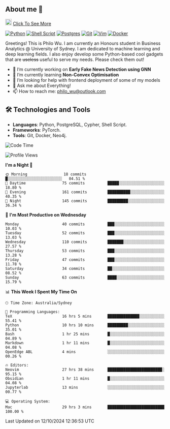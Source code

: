 ## About me 🤗

<a href="#"><img src="https://media.giphy.com/media/hvRJCLFzcasrR4ia7z/giphy.gif" width="20px" height="20px"></a> [Click To See More](https://codeboyphilo.github.io)

[![Python](https://img.shields.io/badge/python-3670A0?style=for-the-badge&logo=python&logoColor=ffdd54)](#)
[![Shell Script](https://img.shields.io/badge/shell_script-%23121011.svg?style=for-the-badge&logo=gnu-bash&logoColor=white)](#)
[![Postgres](https://img.shields.io/badge/postgres-%23316192.svg?style=for-the-badge&logo=postgresql&logoColor=white)](#)
[![Git](https://img.shields.io/badge/git-%23F05033.svg?style=for-the-badge&logo=git&logoColor=white)](#)
[![Vim](https://img.shields.io/badge/VIM-%2311AB00.svg?style=for-the-badge&logo=vim&logoColor=white)](#)
[![Docker](https://img.shields.io/badge/docker-%230db7ed.svg?style=for-the-badge&logo=docker&logoColor=white)](#)

Greetings! This is Philo Wu. I am currently an Honours student in Business Analytics \@ University of Sydney. I am dedicated to machine learning and deep learning fields. I also enjoy develop some Python-based cool gadgets that are ~~useless~~ useful to serve my needs. Please check them out!

- 🔭 I’m currently working on **Early Fake News Detection using GNN**
- 🌱 I’m currently learning **Non-Convex Optimisation**
- 🤔 I’m looking for help with frontend deployment of some of my models
- 💬 Ask me about Everything!
- 📫 How to reach me: philo_wu@outlook.com

## 🛠 Technologies and Tools
- **Languages**: Python, PostgreSQL, Cypher, Shell Script.
- **Frameworks**: PyTorch.
- **Tools**: Git, Docker, Neo4j.

<!--START_SECTION:waka-->
![Code Time](http://img.shields.io/badge/Code%20Time-535%20hrs%2044%20mins-blue)

![Profile Views](http://img.shields.io/badge/Profile%20Views-0-blue)

**I'm a Night 🦉** 

```text
🌞 Morning                18 commits          █░░░░░░░░░░░░░░░░░░░░░░░░   04.51 % 
🌆 Daytime                75 commits          █████░░░░░░░░░░░░░░░░░░░░   18.80 % 
🌃 Evening                161 commits         ██████████░░░░░░░░░░░░░░░   40.35 % 
🌙 Night                  145 commits         █████████░░░░░░░░░░░░░░░░   36.34 % 
```
📅 **I'm Most Productive on Wednesday** 

```text
Monday                   40 commits          ███░░░░░░░░░░░░░░░░░░░░░░   10.03 % 
Tuesday                  52 commits          ███░░░░░░░░░░░░░░░░░░░░░░   13.03 % 
Wednesday                110 commits         ███████░░░░░░░░░░░░░░░░░░   27.57 % 
Thursday                 53 commits          ███░░░░░░░░░░░░░░░░░░░░░░   13.28 % 
Friday                   47 commits          ███░░░░░░░░░░░░░░░░░░░░░░   11.78 % 
Saturday                 34 commits          ██░░░░░░░░░░░░░░░░░░░░░░░   08.52 % 
Sunday                   63 commits          ████░░░░░░░░░░░░░░░░░░░░░   15.79 % 
```


📊 **This Week I Spent My Time On** 

```text
🕑︎ Time Zone: Australia/Sydney

💬 Programming Languages: 
TeX                      16 hrs 5 mins       ██████████████░░░░░░░░░░░   55.41 % 
Python                   10 hrs 10 mins      █████████░░░░░░░░░░░░░░░░   35.01 % 
Bash                     1 hr 25 mins        █░░░░░░░░░░░░░░░░░░░░░░░░   04.89 % 
Markdown                 1 hr 11 mins        █░░░░░░░░░░░░░░░░░░░░░░░░   04.08 % 
OpenEdge ABL             4 mins              ░░░░░░░░░░░░░░░░░░░░░░░░░   00.26 % 

🔥 Editors: 
Neovim                   27 hrs 38 mins      ████████████████████████░   95.15 % 
Obsidian                 1 hr 11 mins        █░░░░░░░░░░░░░░░░░░░░░░░░   04.08 % 
Jupyterlab               13 mins             ░░░░░░░░░░░░░░░░░░░░░░░░░   00.77 % 

💻 Operating System: 
Mac                      29 hrs 3 mins       █████████████████████████   100.00 % 
```


 Last Updated on 12/10/2024 12:36:53 UTC
<!--END_SECTION:waka-->

